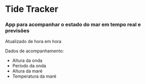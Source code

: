 # Tide Tracker

### App para acompanhar o estado do mar em tempo real e previsões
Atualizado de hora em hora

Dados de acompanhamento:
- Altura da onda
- Período da onda
- Altura da maré
- Temperatura da maré

  
